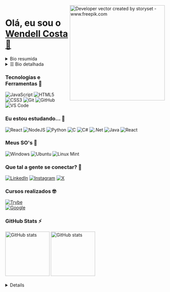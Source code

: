 <img align="right" alt="Developer vector created by storyset - www.freepik.com" height="300" src="https://github.com/wl-costa/wlcosta/assets/160422244/7f5a5899-4346-4b9b-9a2e-2c79bdd955fe">

<h1>
    <a><span>Olá, eu sou o <a href="https://www.linkedin.com/in/wendell-costa-b824ab2b5/">Wendell Costa 👋</span></a>
</h1>

<details align="left"> 
  <summary>Bio resumida</summary>
    <br>
    <div align="justify">
        <p>💻 Eu estou estudando desenvolvimento Fullstack.</p>
        <p>🎓 Eu curso Análise e Desenvolvimento de Sistemas | Uninter.</p>
        <p>👩‍💻 Atualmente eu procuro um estágio e primeiro emprego como desenvolvedor.</p>
        <p>🔎 Também sou curioso sobre o espaço e paradoxos confusos.</p>
        <p>✒️ No meu tempo livre eu gosto de jogar jogos de ação/rpg e ler livros de ficção científica.</p>
        <p>🎮 Jogando: Metal Gear Solid 5 - The Phantom Pain.</p>
        <p>📚 Lendo: 1984 - George Orwell.</p>
    </div>
</details>

<details align="left">
  <summary>☰ Bio detalhada</summary> 
    <br>
    <p align="justify">Graduando em análise e desenvolvimento de sistemas pela Uninter e apaixonado pelo universo da tecnologia. Meu primeiro "Hello World" foi lá em 2021 estudando javascript pelo console do Chrome e desde então traço uma jornada rumo ao meu primeiro emprego como dev. Com a maior parte dos estudos até então focadas em tecnologias full-stack, procuro sempre desenvolver minhas habilidades com bastante estudo, dedicação e é claro, muita, mas muita prática.</p>
    <p align="justify">Todo e qualquer repositório presente no meu perfil, até mesmo esse readme, aceitará code reviews, meu principal intuito é melhorar, então fique sinta-se à vontade para dar aquela ajudinha! :)</p>
    <p align="justify">No mais, eu gostaria de deixar claro que sou apaixonado por games de ação/rpg e filmes/livros de ficção científica, então se quiser trocar uma ideia sobre buracos negros, paradoxos ou até mesmo marcar uma partida de fortnite, me adiciona no instagram: <a href="https://www.linkedin.com/in/wendell-costa-b824ab2b5/">@dni.costa</a> - Só não prometo ganhar a partida XD.</p>

</details>

<h3 align="left">Tecnologias e Ferramentas 🔧</h3>

![JavaScript](https://img.shields.io/badge/javascript-%23323330.svg?style=for-the-badge&logo=javascript&logoColor=%23F7DF1E)
![HTML5](https://img.shields.io/badge/html5-%23E34F26.svg?style=for-the-badge&logo=html5&logoColor=white)
![CSS3](https://img.shields.io/badge/css3-%231572B6.svg?style=for-the-badge&logo=css3&logoColor=white)
![Git](https://img.shields.io/badge/git-%23F05033.svg?style=for-the-badge&logo=git&logoColor=white)
![GitHub](https://img.shields.io/badge/github-%23121011.svg?style=for-the-badge&logo=github&logoColor=white)
![VS Code](https://img.shields.io/badge/VS%20Code-0078d7.svg?style=for-the-badge&logo=visual-studio-code&logoColor=white)

<h3 align="left">Eu estou estudando... 🧩</h3>

![React](https://img.shields.io/badge/react-%2320232a.svg?style=for-the-badge&logo=react&logoColor=%2361DAFB)
![NodeJS](https://img.shields.io/badge/node.js-6DA55F?style=for-the-badge&logo=node.js&logoColor=white)
![Python](https://img.shields.io/badge/python-3670A0?style=for-the-badge&logo=python&logoColor=ffdd54)
![C](https://img.shields.io/badge/c-%2300599C.svg?style=for-the-badge&logo=c&logoColor=white)
![C#](https://img.shields.io/badge/c%23-%23239120.svg?style=for-the-badge&logo=csharp&logoColor=white)
![.Net](https://img.shields.io/badge/.NET-5C2D91?style=for-the-badge&logo=.net&logoColor=white)
![Java](https://img.shields.io/badge/java-%23ED8B00.svg?style=for-the-badge&logo=openjdk&logoColor=white)
![React](https://img.shields.io/badge/react-%2320232a.svg?style=for-the-badge&logo=react&logoColor=%2361DAFB)

<h3 align="left">Meus SO's 💾</h3>

![Windows](https://img.shields.io/badge/Windows-0078D6?style=for-the-badge&logo=windows&logoColor=white)
![Ubuntu](https://img.shields.io/badge/Ubuntu-E95420?style=for-the-badge&logo=ubuntu&logoColor=white)
![Linux Mint](https://img.shields.io/badge/Linux%20Mint-87CF3E?style=for-the-badge&logo=Linux%20Mint&logoColor=white)

<h3 align="left">Que tal a gente se conectar? 🔗</h3>

[![LinkedIn](https://img.shields.io/badge/-LinkedIn-caccce?style=for-the-badge&logo=linkedin&logoColor=0e76a8&color:000)](https://www.linkedin.com/in/wendell-costa-b824ab2b5/)
[![Instagram](https://img.shields.io/badge/-Instagram-caccce?style=for-the-badge&logo=instagram&logoColor=C13584&color:FFF)](https://www.instagram.com/dni.costa?igsh=Njg0N2JtZ2g1Znl6)
[![X](https://img.shields.io/badge/-X_(Twitter)-000?style=for-the-badge&logo=x&logoColor=whitecolor:FFF)](https://www.instagram.com/dni.costa?igsh=Njg0N2JtZ2g1Znl6)

<h3 align="left">Cursos realizados 🤓</h3>

[![Trybe](https://img.shields.io/badge/fundamentos_do_desenvolvimento_web_-_trybe-1eb720?style=for-the-badge&logo=fundamentos_do_desenvolvimento_web&logoColor=white)](https://www.credential.net/49f32a2e-e33f-4472-b163-2569de8d088f)
<br>
[![Google](https://img.shields.io/badge/suporte_em_ti_-_google-4285F4?style=for-the-badge&logo=fundamentos_do_desenvolvimento_web&logoColor=white)](https://www.coursera.org/account/accomplishments/specialization/Z555645HKNGT)


<h3 align="left">GitHub Stats ⚡</h3>
<div>
    <a href="https://github.com/wl-costa"><img height="140em" alt="GitHub stats" src="https://github-readme-stats.vercel.app/api/top-langs/?username=wl-costa&layout=compact&langs_count=7&theme=transparent"/></a>
    <a href="https://github.com/wl-costa"><img height="140em" alt="GitHub stats" src="https://github-readme-stats.vercel.app/api?username=wl-costa&show_icons=true&theme=transparent&hide=issues"/>
</div>
<br>

<details align="left">
  <summary>Detalhes ⚙️</summary>
    
  - Badges by <a href="https://shields.io/">shields.io</a><br>
  - GitHub Stats by <a href="https://github.com/anuraghazra/github-readme-stats">anuraghazra</a>
  - Web illustrations by <a href="https://storyset.com/web">Storyset</a> (edited by author)
 
  <div align="center">Made with 💙 by <a href="https://github.com/wl-costa">wl-Costa</a>.</div>

</details>
